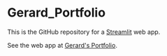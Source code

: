 # Gerard_Portfolio

This is the GitHub repository for a [Streamlit](https://streamlit.io/) web app. 

See the web app at [Gerard's Portfolio](https://gerard.streamlit.app/).
